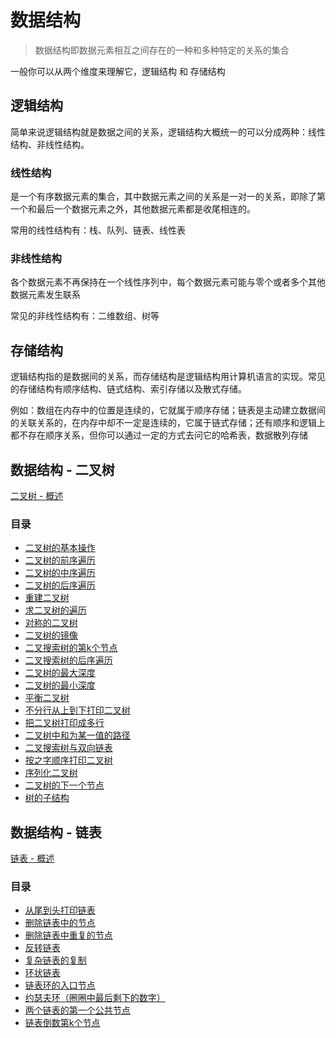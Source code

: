 # 数据结构

> 数据结构即数据元素相互之间存在的一种和多种特定的关系的集合

一般你可以从两个维度来理解它，逻辑结构 和 存储结构

## 逻辑结构

简单来说逻辑结构就是数据之间的关系，逻辑结构大概统一的可以分成两种：线性结构、非线性结构。

### 线性结构

是一个有序数据元素的集合，其中数据元素之间的关系是一对一的关系，即除了第一个和最后一个数据元素之外，其他数据元素都是收尾相连的。

常用的线性结构有：栈、队列、链表、线性表

### 非线性结构

各个数据元素不再保持在一个线性序列中，每个数据元素可能与零个或者多个其他数据元素发生联系

常见的非线性结构有：二维数组、树等

## 存储结构

逻辑结构指的是数据间的关系，而存储结构是逻辑结构用计算机语言的实现。常见的存储结构有顺序结构、链式结构、索引存储以及散式存储。

例如：数组在内存中的位置是连续的，它就属于顺序存储；链表是主动建立数据间的关联关系的，在内存中却不一定是连续的，它属于链式存储；还有顺序和逻辑上都不存在顺序关系，但你可以通过一定的方式去问它的哈希表，数据散列存储

## 数据结构 - 二叉树

[二叉树 - 概述](https://github.com/zg-zhang/notebook/blob/master/Interview/data-structure/%E4%BA%8C%E5%8F%89%E6%A0%91/README.md)

### 目录

* [二叉树的基本操作](https://github.com/zg-zhang/notebook/blob/master/Interview/data-structure/%E4%BA%8C%E5%8F%89%E6%A0%91/%E4%BA%8C%E5%8F%89%E6%A0%91%E7%9A%84%E5%9F%BA%E6%9C%AC%E6%93%8D%E4%BD%9C.md)
* [二叉树的前序遍历](https://github.com/zg-zhang/notebook/blob/master/Interview/data-structure/%E4%BA%8C%E5%8F%89%E6%A0%91/%E4%BA%8C%E5%8F%89%E6%A0%91%E7%9A%84%E5%89%8D%E5%BA%8F%E9%81%8D%E5%8E%86.md)
* [二叉树的中序遍历](https://github.com/zg-zhang/notebook/blob/master/Interview/data-structure/%E4%BA%8C%E5%8F%89%E6%A0%91/%E4%BA%8C%E5%8F%89%E6%A0%91%E7%9A%84%E4%B8%AD%E5%BA%8F%E9%81%8D%E5%8E%86.md)
* [二叉树的后序遍历](https://github.com/zg-zhang/notebook/blob/master/Interview/data-structure/%E4%BA%8C%E5%8F%89%E6%A0%91/%E4%BA%8C%E5%8F%89%E6%A0%91%E7%9A%84%E5%90%8E%E5%BA%8F%E9%81%8D%E5%8E%86.md)
* [重建二叉树](https://github.com/zg-zhang/notebook/blob/master/Interview/data-structure/%E4%BA%8C%E5%8F%89%E6%A0%91/%E9%87%8D%E5%BB%BA%E4%BA%8C%E5%8F%89%E6%A0%91.md)
* [求二叉树的遍历](https://github.com/zg-zhang/notebook/blob/master/Interview/data-structure/%E4%BA%8C%E5%8F%89%E6%A0%91/%E6%B1%82%E4%BA%8C%E5%8F%89%E6%A0%91%E7%9A%84%E9%81%8D%E5%8E%86.md)
* [对称的二叉树](https://github.com/zg-zhang/notebook/blob/master/Interview/data-structure/%E4%BA%8C%E5%8F%89%E6%A0%91/%E5%AF%B9%E7%A7%B0%E7%9A%84%E4%BA%8C%E5%8F%89%E6%A0%91.md)
* [二叉树的镜像](https://github.com/zg-zhang/notebook/blob/master/Interview/data-structure/%E4%BA%8C%E5%8F%89%E6%A0%91/%E4%BA%8C%E5%8F%89%E6%A0%91%E7%9A%84%E9%95%9C%E5%83%8F.md)
* [二叉搜索树的第k个节点](https://github.com/zg-zhang/notebook/blob/master/Interview/data-structure/%E4%BA%8C%E5%8F%89%E6%A0%91/%E4%BA%8C%E5%8F%89%E6%90%9C%E7%B4%A2%E6%A0%91%E7%9A%84%E7%AC%ACk%E4%B8%AA%E8%8A%82%E7%82%B9.md)
* [二叉搜索树的后序遍历](https://github.com/zg-zhang/notebook/blob/master/Interview/data-structure/%E4%BA%8C%E5%8F%89%E6%A0%91/%E4%BA%8C%E5%8F%89%E6%90%9C%E7%B4%A2%E6%A0%91%E7%9A%84%E5%90%8E%E5%BA%8F%E9%81%8D%E5%8E%86.md)
* [二叉树的最大深度](https://github.com/zg-zhang/notebook/blob/master/Interview/data-structure/%E4%BA%8C%E5%8F%89%E6%A0%91/%E4%BA%8C%E5%8F%89%E6%A0%91%E7%9A%84%E6%9C%80%E5%A4%A7%E6%B7%B1%E5%BA%A6.md)
* [二叉树的最小深度](https://github.com/zg-zhang/notebook/blob/master/Interview/data-structure/%E4%BA%8C%E5%8F%89%E6%A0%91/%E4%BA%8C%E5%8F%89%E6%A0%91%E7%9A%84%E6%9C%80%E5%B0%8F%E6%B7%B1%E5%BA%A6.md)
* [平衡二叉树](https://github.com/zg-zhang/notebook/blob/master/Interview/data-structure/%E4%BA%8C%E5%8F%89%E6%A0%91/%E5%B9%B3%E8%A1%A1%E4%BA%8C%E5%8F%89%E6%A0%91.md)
* [不分行从上到下打印二叉树](https://github.com/zg-zhang/notebook/blob/master/Interview/data-structure/%E4%BA%8C%E5%8F%89%E6%A0%91/%E4%B8%8D%E5%88%86%E8%A1%8C%E4%BB%8E%E4%B8%8A%E5%88%B0%E4%B8%8B%E6%89%93%E5%8D%B0%E4%BA%8C%E5%8F%89%E6%A0%91.md)
* [把二叉树打印成多行](https://github.com/zg-zhang/notebook/blob/master/Interview/data-structure/%E4%BA%8C%E5%8F%89%E6%A0%91/%E6%8A%8A%E4%BA%8C%E5%8F%89%E6%A0%91%E6%89%93%E5%8D%B0%E6%88%90%E5%A4%9A%E8%A1%8C.md)
* [二叉树中和为某一值的路径](https://github.com/zg-zhang/notebook/blob/master/Interview/data-structure/%E4%BA%8C%E5%8F%89%E6%A0%91/%E4%BA%8C%E5%8F%89%E6%A0%91%E4%B8%AD%E5%92%8C%E4%B8%BA%E6%9F%90%E4%B8%80%E5%80%BC%E7%9A%84%E8%B7%AF%E5%BE%84.md)
* [二叉搜索树与双向链表](https://github.com/zg-zhang/notebook/blob/master/Interview/data-structure/%E4%BA%8C%E5%8F%89%E6%A0%91/%E4%BA%8C%E5%8F%89%E6%90%9C%E7%B4%A2%E6%A0%91%E4%B8%8E%E5%8F%8C%E5%90%91%E9%93%BE%E8%A1%A8.md)
* [按之字顺序打印二叉树](https://github.com/zg-zhang/notebook/blob/master/Interview/data-structure/%E4%BA%8C%E5%8F%89%E6%A0%91/%E6%8C%89%E4%B9%8B%E5%AD%97%E5%BD%A2%E9%A1%BA%E5%BA%8F%E6%89%93%E5%8D%B0%E4%BA%8C%E5%8F%89%E6%A0%91.md)
* [序列化二叉树](https://github.com/zg-zhang/notebook/blob/master/Interview/data-structure/%E4%BA%8C%E5%8F%89%E6%A0%91/%E5%BA%8F%E5%88%97%E5%8C%96%E4%BA%8C%E5%8F%89%E6%A0%91.md)
* [二叉树的下一个节点](https://github.com/zg-zhang/notebook/blob/master/Interview/data-structure/%E4%BA%8C%E5%8F%89%E6%A0%91/%E4%BA%8C%E5%8F%89%E6%A0%91%E7%9A%84%E4%B8%8B%E4%B8%80%E4%B8%AA%E8%8A%82%E7%82%B9.md)
* [树的子结构](https://github.com/zg-zhang/notebook/blob/master/Interview/data-structure/%E4%BA%8C%E5%8F%89%E6%A0%91/%E6%A0%91%E7%9A%84%E5%AD%90%E7%BB%93%E6%9E%84.md)

## 数据结构 - 链表

[链表 - 概述](https://github.com/zg-zhang/notebook/blob/master/Interview/data-structure/%E9%93%BE%E8%A1%A8/README.md)

### 目录

* [从尾到头打印链表](https://github.com/zg-zhang/notebook/blob/master/Interview/data-structure/%E9%93%BE%E8%A1%A8/%E4%BB%8E%E5%B0%BE%E5%88%B0%E5%A4%B4%E6%89%93%E5%8D%B0%E9%93%BE%E8%A1%A8.md)
* [删除链表中的节点](https://github.com/zg-zhang/notebook/blob/master/Interview/data-structure/%E9%93%BE%E8%A1%A8/%E5%88%A0%E9%99%A4%E9%93%BE%E8%A1%A8%E4%B8%AD%E7%9A%84%E8%8A%82%E7%82%B9.md)
* [删除链表中重复的节点](https://github.com/zg-zhang/notebook/blob/master/Interview/data-structure/%E9%93%BE%E8%A1%A8/%E5%88%A0%E9%99%A4%E9%93%BE%E8%A1%A8%E4%B8%AD%E9%87%8D%E5%A4%8D%E7%9A%84%E8%8A%82%E7%82%B9.md)
* [反转链表](https://github.com/zg-zhang/notebook/blob/master/Interview/data-structure/%E9%93%BE%E8%A1%A8/%E5%8F%8D%E8%BD%AC%E9%93%BE%E8%A1%A8.md)
* [复杂链表的复制](https://github.com/zg-zhang/notebook/blob/master/Interview/data-structure/%E9%93%BE%E8%A1%A8/%E5%A4%8D%E6%9D%82%E9%93%BE%E8%A1%A8%E7%9A%84%E5%A4%8D%E5%88%B6.md)
* [环状链表](https://github.com/zg-zhang/notebook/blob/master/Interview/data-structure/%E9%93%BE%E8%A1%A8/%E7%8E%AF%E7%8A%B6%E9%93%BE%E8%A1%A8.md)
* [链表环的入口节点](https://github.com/zg-zhang/notebook/blob/master/Interview/data-structure/%E9%93%BE%E8%A1%A8/%E9%93%BE%E8%A1%A8%E4%B8%AD%E7%8E%AF%E7%9A%84%E5%85%A5%E5%8F%A3%E8%8A%82%E7%82%B9.md)
* [约瑟夫环（圈圈中最后剩下的数字）](https://github.com/zg-zhang/notebook/blob/master/Interview/data-structure/%E9%93%BE%E8%A1%A8/%E9%93%BE%E8%A1%A8%E5%80%92%E6%95%B0%E7%AC%ACk%E4%B8%AA%E8%8A%82%E7%82%B9.md)
* [两个链表的第一个公共节点](https://github.com/zg-zhang/notebook/blob/master/Interview/data-structure/%E9%93%BE%E8%A1%A8/%E4%B8%A4%E4%B8%AA%E9%93%BE%E8%A1%A8%E7%9A%84%E7%AC%AC%E4%B8%80%E4%B8%AA%E5%85%AC%E5%85%B1%E8%8A%82%E7%82%B9.md)
* [链表倒数第k个节点](https://github.com/zg-zhang/notebook/blob/master/Interview/data-structure/%E9%93%BE%E8%A1%A8/%E9%93%BE%E8%A1%A8%E5%80%92%E6%95%B0%E7%AC%ACk%E4%B8%AA%E8%8A%82%E7%82%B9.md)
